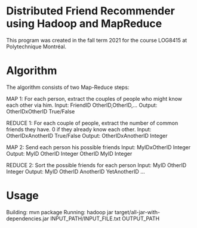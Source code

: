 # Distributed Friend Recommender using Hadoop and MapReduce
This program was created in the fall term 2021 for the course LOG8415 at Polytechnique Montréal.

# Algorithm

The algorithm consists of two Map-Reduce steps:

MAP 1:
For each person, extract the couples of people who might know each other via him.
Input: FriendID				OtherID,OtherID,...
Output: OtherIDxOtherID		True/False

REDUCE 1:
For each couple of people, extract the number of common friends they have. 0 if they already know each other.
Input: OtherIDxAnotherID		True/False
Output: OtherIDxAnotherID		Integer

MAP 2:
Send each person his possible friends
Input: MyIDxOtherID		Integer
Output: MyID 		OtherID Integer
		OtherID 	MyID Integer

REDUCE 2:
Sort the possible friends for each person
Input: MyID 	OtherID Integer
Output: MyID	OtherID AnotherID YetAnotherID ...

# Usage

Building: mvn package
Running: hadoop jar target/all-jar-with-dependencies.jar INPUT_PATH/INPUT_FILE.txt OUTPUT_PATH
